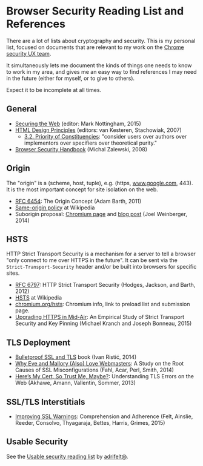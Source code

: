 # Browser Security Reading List and References

There are a lot of lists about cryptography and security.
This is my personal list, focused on documents that are relevant to my work on the [Chrome security UX team](https://www.chromium.org/Home/chromium-security/enamel).

It simultaneously lets me document the kinds of things one needs to know to work in my area, and gives me an easy way to find references I may need in the future (either for myself, or to give to others).

Expect it to be incomplete at all times.

## General

- [Securing the Web](https://w3ctag.github.io/web-https/) (editor: Mark Nottingham, 2015)
- [HTML Design Principles](http://www.w3.org/TR/html-design-principles/) (editors: van Kesteren, Stachowiak, 2007)
  - [3.2. Priority of Constituencies](http://www.w3.org/TR/html-design-principles/#priority-of-constituencies): "consider users over authors over implementors over specifiers over theoretical purity."
- [Browser Security Handbook](https://code.google.com/p/browsersec/wiki/Main) (Michal Zalewski, 2008)


## Origin

The "origin" is a (scheme, host, tuple), e.g. (https, www.google.com, 443). It is the most important concept for site isolation on the web.

- [RFC 6454](https://tools.ietf.org/html/rfc6454): The Origin Concept (Adam Barth, 2011)
- [Same-origin policy](https://en.wikipedia.org/wiki/Same-origin_policy) at Wikipedia
- Suborigin proposal: [Chromium page](http://www.chromium.org/developers/design-documents/per-page-suborigins) and [blog post](http://blog.joelweinberger.us/2013/08/suborigins-for-privilege-separation-in.html) (Joel Weinberger, 2014)

## HSTS

HTTP Strict Transport Security is a mechanism for a server to tell a browser "only connect to me over HTTPS in the future". It can be sent via the `Strict-Transport-Security` header and/or be built into browsers for specific sites.

- [RFC 6797](https://tools.ietf.org/html/rfc6797): HTTP Strict Transport Security (Hodges, Jackson, and Barth, 2012)
- [HSTS](https://en.wikipedia.org/wiki/HTTP_Strict_Transport_Security) at Wikipedia
- [chromium.org/hsts](https://www.chromium.org/hsts): Chromium info, link to preload list and submission page.
- [Upgrading HTTPS in Mid-Air](http://www.internetsociety.org/sites/default/files/01_4_0.pdf): An Empirical Study of Strict Transport Security and Key Pinning (Michael Kranch and Joseph Bonneau, 2015)

## TLS Deployment

- [Bulletproof SSL and TLS](https://www.feistyduck.com/books/bulletproof-ssl-and-tls/) book (Ivan Ristić, 2014)
- [Why Eve and Mallory (Also) Love Webmasters](http://dl.acm.org/citation.cfm?id=2590341): A Study on the Root Causes of SSL Misconfigurations (Fahl, Acar, Perl, Smith, 2014)
- [Here’s My Cert, So Trust Me, Maybe?](https://devd.me/papers/trustmemaybe.pdf): Understanding TLS Errors on the Web (Akhawe, Amann, Vallentin, Sommer, 2013)

## SSL/TLS Interstitials

- [Improving SSL Warnings](https://adrifelt.github.io/sslinterstitial-chi.pdf): Comprehension and Adherence (Felt, Ainslie, Reeder, Consolvo, Thyagaraja, Bettes, Harris, Grimes, 2015)

## Usable Security

See the [Usable security reading list](https://docs.google.com/document/d/1N5uTePbaHGGz70nX5zc28Cil026f80oR_ypAxo5ar40/edit) by [adrifelt@](https://github.com/adrifelt/).
